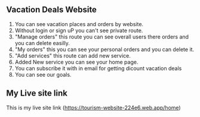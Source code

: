 ## Vacation Deals Website
1) You can see vacation places and orders by website.
2) Without login or sign uP you can't see private route.
3) "Manage orders" this route you can see overall users there orders and you can delete easilly.
4) "My orders" this you can see your personal orders and you can delete it.
5) "Add services" this route can add  new service.
6) Added New service you can see your home page.
7) You can subscribe it with in email for getting dicount vacation deals
8) You can see our goals.

## My Live site link
This is my live site link (https://tourism-website-224e6.web.app/home)
